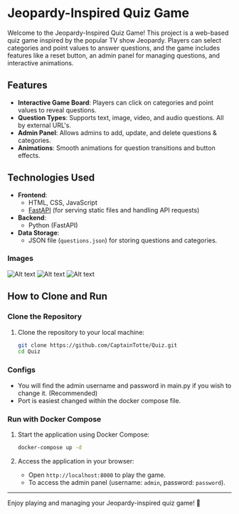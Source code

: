# Jeopardy-Inspired Quiz Game

Welcome to the Jeopardy-Inspired Quiz Game! This project is a web-based quiz game inspired by the popular TV show Jeopardy. Players can select categories and point values to answer questions, and the game includes features like a reset button, an admin panel for managing questions, and interactive animations.

## Features

- **Interactive Game Board**: Players can click on categories and point values to reveal questions.
- **Question Types**: Supports text, image, video, and audio questions. All by external URL's.
- **Admin Panel**: Allows admins to add, update, and delete questions & categories.
- **Animations**: Smooth animations for question transitions and button effects.

## Technologies Used

- **Frontend**:
  - HTML, CSS, JavaScript
  - [FastAPI](https://fastapi.tiangolo.com/) (for serving static files and handling API requests)
- **Backend**:
  - Python (FastAPI)
- **Data Storage**:
  - JSON file (`questions.json`) for storing questions and categories.

### Images

![Alt text]([https://example.com/image.png](https://i.postimg.cc/dLhz207T/SCR-20250227-lvdo.png))
![Alt text]([https://example.com/image.png](https://i.postimg.cc/rDW3HYNV/SCR-20250227-lvgp.png))
![Alt text]([https://example.com/image.png](https://i.postimg.cc/XpttQ0F1/SCR-20250227-lwlm.png))

## How to Clone and Run

### Clone the Repository

1. Clone the repository to your local machine:
   ```bash
   git clone https://github.com/CaptainTotte/Quiz.git
   cd Quiz
   ```

### Configs

- You will find the admin username and password in main.py if you wish to change it. (Recommended)
- Port is easiest changed within the docker compose file.

### Run with Docker Compose

1. Start the application using Docker Compose:
   ```bash
   docker-compose up -d
   ```   

3. Access the application in your browser:
   - Open `http://localhost:8000` to play the game.
   - To access the admin panel (username: `admin`, password: `password`).

---

Enjoy playing and managing your Jeopardy-inspired quiz game! 🎉
